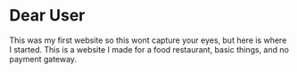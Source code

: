 # Dear User
This was my first website so this wont capture your eyes, but here is where I started. This is a website I made for a food restaurant, basic things, and no payment gateway.
